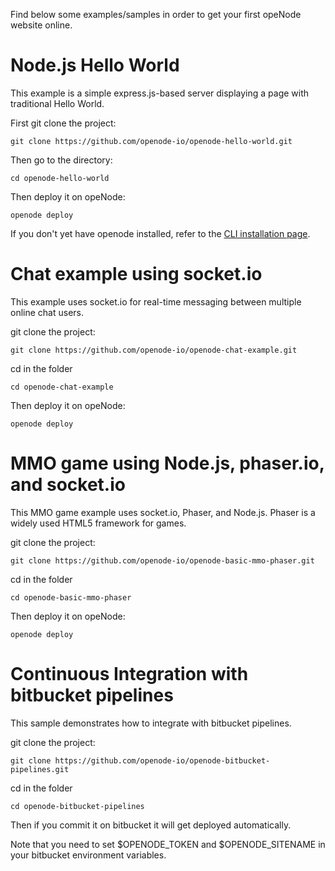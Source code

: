Find below some examples/samples in order to get your first opeNode website online.

# Node.js Hello World

This example is a simple express.js-based server displaying a page with traditional Hello World.

First git clone the project:

    git clone https://github.com/openode-io/openode-hello-world.git

Then go to the directory:

    cd openode-hello-world

Then deploy it on opeNode:

    openode deploy

If you don't yet have openode installed, refer to the [CLI installation page](/docs/installation/index.md).

# Chat example using socket.io

This example uses socket.io for real-time messaging between multiple online chat users.

git clone the project:

    git clone https://github.com/openode-io/openode-chat-example.git

cd in the folder

    cd openode-chat-example

Then deploy it on opeNode:

    openode deploy

# MMO game using Node.js, phaser.io, and socket.io

This MMO game example uses socket.io, Phaser, and Node.js. Phaser is a widely used HTML5 framework for games.

git clone the project:

    git clone https://github.com/openode-io/openode-basic-mmo-phaser.git

cd in the folder

    cd openode-basic-mmo-phaser

Then deploy it on opeNode:

    openode deploy

# Continuous Integration with bitbucket pipelines

This sample demonstrates how to integrate with bitbucket pipelines.

git clone the project:

    git clone https://github.com/openode-io/openode-bitbucket-pipelines.git

cd in the folder

    cd openode-bitbucket-pipelines

Then if you commit it on bitbucket it will get deployed automatically.

Note that you need to set $OPENODE_TOKEN and $OPENODE_SITENAME in your bitbucket environment variables.